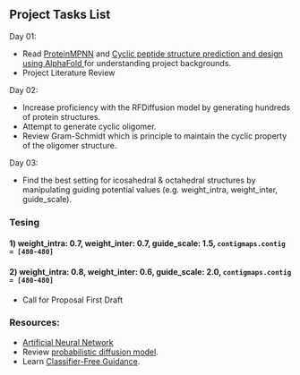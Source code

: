 ## Project Tasks List

Day 01:
- Read [ProteinMPNN](https://www.biorxiv.org/content/10.1101/2022.06.03.494563v1) and [Cyclic peptide structure prediction and design using AlphaFold
](https://www.biorxiv.org/content/10.1101/2023.02.25.529956v1.full) for understanding project backgrounds.
- Project Literature Review

Day 02:
- Increase proficiency with the RFDiffusion model by generating hundreds of protein structures.
- Attempt to generate cyclic oligomer.
- Review Gram-Schmidt which is principle to maintain the cyclic property of the oligomer structure.

Day 03: 
- Find the best setting for icosahedral & octahedral structures by manipulating guiding potential values (e.g. weight_intra, weight_inter, guide_scale).
### Tesing
#### 1) weight_intra: 0.7, weight_inter: 0.7, guide_scale: 1.5, ```contigmaps.contig = [480-480]```
#### 2) weight_intra: 0.8, weight_inter: 0.6, guide_scale: 2.0, ```contigmaps.contig = [480-480]```

- Call for Proposal First Draft
### Resources:
- [Artificial Neural Network](https://www.turing.com/kb/necessity-of-bias-in-neural-networks)
- Review  [probabilistic diffusion model](https://arxiv.org/pdf/2006.11239.pdf).
- Learn [Classifier-Free Guidance](https://arxiv.org/abs/2207.12598).

  
